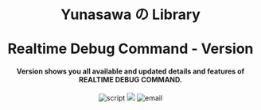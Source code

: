 <!--    -->
<h1 align="center"> 
Yunasawa の Library <br></br>
Realtime Debug Command - Version 
</h1>

<h4 align="center"> Version shows you all available and updated details and features of REALTIME DEBUG COMMAND.</h4>

<p align="center">
 <img src="https://img.shields.io/badge/Script-VERSION-red.svg" alt="script">
 <img src="https://img.shields.io/badge/Debug%20Command-008F64">
 <img src="https://img.shields.io/badge/Contact-yunasawa200@gmail.com-purple.svg" alt="email">
</p>

